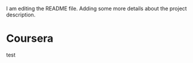 I am editing the README file. Adding some more details about the project description.
# Coursera
test
